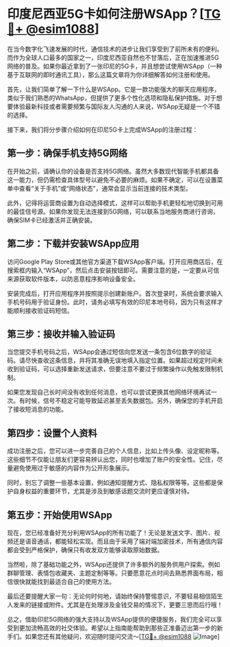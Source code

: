 # 印度尼西亚5G卡如何注册WSApp？[[TG💪+ @esim1088](https://t.me/s/esim1088)]

在当今数字化飞速发展的时代，通信技术的进步让我们享受到了前所未有的便利。而作为全球人口最多的国家之一，印度尼西亚自然也不甘落后，正在加速推进5G网络的普及。如果你最近拿到了一张印尼的5G卡，并且想尝试使用WSApp（一种基于互联网的即时通讯工具），那么这篇文章将为你详细解答如何注册和使用。

首先，让我们简单了解一下什么是WSApp。它是一款功能强大的聊天应用程序，类似于我们熟悉的WhatsApp，但提供了更多个性化选项和隐私保护措施。对于想要体验最新科技或者需要频繁与国际友人沟通的人来说，WSApp无疑是一个不错的选择。

接下来，我们将分步骤介绍如何在印尼5G卡上完成WSApp的注册过程：

## 第一步：确保手机支持5G网络

在开始之前，请确认你的设备是否支持5G网络。虽然大多数现代智能手机都具备这一能力，但仍需检查具体型号以避免不必要的麻烦。如果不确定，可以在设置菜单中查看“关于手机”或“网络状态”，通常会显示当前连接的技术类型。

此外，记得将运营商设置为自动选择模式，这样可以帮助手机更轻松地切换到可用的最佳信号源。如果你发现无法连接到5G网络，可以联系当地服务商进行咨询，确保SIM卡已经激活并正确安装。

## 第二步：下载并安装WSApp应用

访问Google Play Store或其他官方渠道下载WSApp客户端。打开应用商店后，在搜索框内输入“WSApp”，然后点击安装按钮即可。需要注意的是，一定要从可信来源获取软件版本，以防恶意程序影响设备安全。

安装完成后，打开应用程序并按照提示创建新账户。首次登录时，系统会要求输入手机号码用于验证身份。此时，请务必填写有效的印尼本地号码，因为只有这样才能顺利接收验证码短信。

## 第三步：接收并输入验证码

当您提交手机号码之后，WSApp会通过短信向您发送一条包含6位数字的验证码。请尽快查收这条信息，并将其准确无误地填入指定位置。如果超过规定时间未收到验证码，可以选择重新发送请求，但要注意不要过于频繁操作以免触发限制机制。

如果您发现自己长时间没有收到任何消息，也可以尝试更换其他网络环境再试一次。有时候，信号不稳定可能导致延迟甚至丢失数据包。另外，确保您的手机开启了接收短消息的功能。

## 第四步：设置个人资料

成功注册之后，您可以进一步完善自己的个人信息，比如上传头像、设定昵称等。这些细节不仅能让朋友们更容易辨认出您，同时也增加了账户的安全性。记住，尽量避免使用过于敏感的内容作为公开形象展示。

同时，别忘了调整一些基本设置，例如通知提醒方式、隐私权限等等。这些都是保护自身权益的重要环节，尤其是涉及到敏感话题交流时更应谨慎对待。

## 第五步：开始使用WSApp

现在，您已经准备好充分利用WSApp的所有功能了！无论是发送文字、图片、视频还是语音通话，都能轻松实现。而且由于采用了端对端加密技术，所有通信内容都会受到严格保护，确保只有收发双方能够读取原始数据。

当然啦，除了基础功能之外，WSApp还提供了许多额外的服务供用户探索。例如群聊管理、表情包收藏夹、主题定制等等。只要愿意花点时间去熟悉界面布局，相信很快就能找到最适合自己的使用方法。

最后还要提醒大家一句：无论何时何地，请始终保持警惕意识，不要轻易相信陌生人发来的链接或附件。尤其是在处理涉及金钱交易的情况下，更要三思而后行哦！

总之，借助印尼5G网络的强大支持以及WSApp提供的便捷服务，我们完全可以享受到更加流畅高效的社交体验。希望以上指南能帮助到那些正准备迈出第一步的新手们。如果您还有其他疑问，欢迎随时提问交流～[[TG💪+ @esim1088](https://t.me/s/esim1088) ![Image](https://i.postimg.cc/4NQfJmqS/Snipaste-2025-05-13-00-14-12.png)]